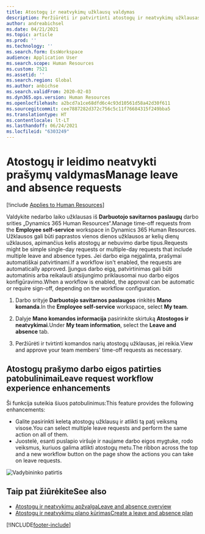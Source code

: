 ```yaml
---
title: Atostogų ir neatvykimų užklausų valdymas
description: Peržiūrėti ir patvirtinti atostogų ir neatvykimų užklausas „Dynamics 365 Human Resources“.
author: andreabichsel
ms.date: 04/21/2021
ms.topic: article
ms.prod: ''
ms.technology: ''
ms.search.form: EssWorkspace
audience: Application User
ms.search.scope: Human Resources
ms.custom: 7521
ms.assetid: ''
ms.search.region: Global
ms.author: anbichse
ms.search.validFrom: 2020-02-03
ms.dyn365.ops.version: Human Resources
ms.openlocfilehash: a2bcd7a1ce68dfd6c4c93d10561d58a42d30f611
ms.sourcegitcommit: cee7887282d372c756c5c11f76684315f249bba5
ms.translationtype: HT
ms.contentlocale: lt-LT
ms.lasthandoff: 06/24/2021
ms.locfileid: "6303249"
---
```

# <a name="manage-leave-and-absence-requests"></a><span data-ttu-id="cc553-103">Atostogų ir leidimo neatvykti prašymų valdymas</span><span class="sxs-lookup"><span data-stu-id="cc553-103">Manage leave and absence requests</span></span>

[!include [Applies to Human Resources](../includes/applies-to-hr.md)]

<span data-ttu-id="cc553-104">Valdykite nedarbo laiko užklausas iš **Darbuotojo savitarnos paslaugų** darbo srities „Dynamics 365 Human Resources“.</span><span class="sxs-lookup"><span data-stu-id="cc553-104">Manage time-off requests from the **Employee self-service** workspace in Dynamics 365 Human Resources.</span></span> <span data-ttu-id="cc553-105">Užklausos gali būti paprastos vienos dienos užklausos ar kelių dienų užklausos, apimančius kelis atostogų ar nebuvimo darbe tipus.</span><span class="sxs-lookup"><span data-stu-id="cc553-105">Requests might be simple single-day requests or multiple-day requests that include multiple leave and absence types.</span></span> <span data-ttu-id="cc553-106">Jei darbo eiga neįgalinta, prašymai automatiškai patvirtinami.</span><span class="sxs-lookup"><span data-stu-id="cc553-106">If a workflow isn't enabled, the requests are automatically approved.</span></span> <span data-ttu-id="cc553-107">Įjungus darbo eigą, patvirtinimas gali būti automatinis arba reikalauti atsijungimo priklausomai nuo darbo eigos konfigūravimo.</span><span class="sxs-lookup"><span data-stu-id="cc553-107">When a workflow is enabled, the approval can be automatic or require sign-off, depending on the workflow configuration.</span></span>

1. <span data-ttu-id="cc553-108">Darbo srityje **Darbuotojo savitarnos paslaugos** rinkitės **Mano komanda**.</span><span class="sxs-lookup"><span data-stu-id="cc553-108">In the **Employee self-service** workspace, select **My team**.</span></span>

2. <span data-ttu-id="cc553-109">Dalyje **Mano komandos informacija** pasirinkite skirtuką **Atostogos ir neatvykimai**.</span><span class="sxs-lookup"><span data-stu-id="cc553-109">Under **My team information**, select the **Leave and absence** tab.</span></span>

3. <span data-ttu-id="cc553-110">Peržiūrėti ir tvirtinti komandos narių atostogų užklausas, jei reikia.</span><span class="sxs-lookup"><span data-stu-id="cc553-110">View and approve your team members' time-off requests as necessary.</span></span>

## <a name="leave-request-workflow-experience-enhancements"></a><span data-ttu-id="cc553-111">Atostogų prašymo darbo eigos patirties patobulinimai</span><span class="sxs-lookup"><span data-stu-id="cc553-111">Leave request workflow experience enhancements</span></span>

<span data-ttu-id="cc553-112">Ši funkcija suteikia šiuos patobulinimus:</span><span class="sxs-lookup"><span data-stu-id="cc553-112">This feature provides the following enhancements:</span></span>

- <span data-ttu-id="cc553-113">Galite pasirinkti keletą atostogų užklausų ir atlikti tą patį veiksmą visose.</span><span class="sxs-lookup"><span data-stu-id="cc553-113">You can select multiple leave requests and perform the same action on all of them.</span></span>
- <span data-ttu-id="cc553-114">Juostelė, esanti puslapio viršuje ir naujame darbo eigos mygtuke, rodo veiksmus, kuriuos galima atlikti atostogų metu.</span><span class="sxs-lookup"><span data-stu-id="cc553-114">The ribbon across the top and a new workflow button on the page show the actions you can take on leave requests.</span></span>

![Vadybininko patirtis](media/hr-leave-and-absence-manager-experience.png)

## <a name="see-also"></a><span data-ttu-id="cc553-116">Taip pat žiūrėkite</span><span class="sxs-lookup"><span data-stu-id="cc553-116">See also</span></span>

- [<span data-ttu-id="cc553-117">Atostogų ir neatvykimų apžvalga</span><span class="sxs-lookup"><span data-stu-id="cc553-117">Leave and absence overview</span></span>](hr-leave-and-absence-overview.md)
- [<span data-ttu-id="cc553-118">Atostogų ir neatvykimų plano kūrimas</span><span class="sxs-lookup"><span data-stu-id="cc553-118">Create a leave and absence plan</span></span>](hr-leave-and-absence-plans.md)

[!INCLUDE[footer-include](../includes/footer-banner.md)]
